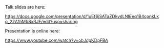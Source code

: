 Talk slides are here:

https://docs.google.com/presentation/d/1uEf6jSATaZDkvdLNIEeq1B4cpnkLko_22A1hMb8xRJE/edit?usp=sharing

Presentation is online here:

https://www.youtube.com/watch?v=obJdpKDpFBA
